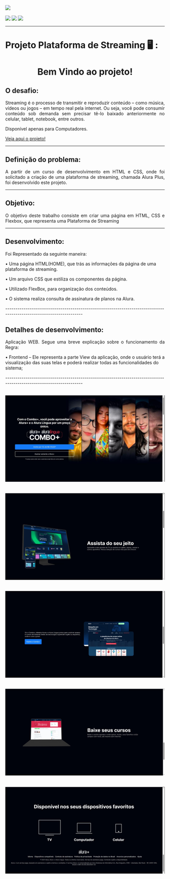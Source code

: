 <head>
    <p><img src="https://img.shields.io/badge/status%20do%20projeto-concluído-green?style=for-the-badge&logo=appveyor"></p>
    <p>
    <img src="https://img.shields.io/badge/Technology-HTML-9cf">
    <img src="https://img.shields.io/badge/Technology-CSS-9cf">
    <img src="https://img.shields.io/badge/Technology-Flexbox-9cf">
    </p>

</head>
<body>

--------------------------------------------------------------------------------------------------------------------
<p><h1> Projeto Plataforma de Streaming 🖥️ :</h1></p>
<h1 align="center">Bem Vindo ao projeto!</p> </h1> 

  
<h2>O desafio:</h2>
<p align="justify">Streaming é o processo de transmitir e reproduzir conteúdo – como música, vídeos ou jogos – em tempo real pela internet. Ou seja, você pode consumir conteúdo sob demanda sem precisar tê-lo baixado anteriormente no celular, tablet, notebook, entre outros.</p>

<p>Disponível apenas para Computadores.</p>
<a href="https://plataforma-streaming-two.vercel.app/">Veja aqui o projeto!</a>

--------------------------------------------------------------------------------------------------------------------

<h2>Definição do problema:</h2>
<p align="justify">A partir de um curso de desenvolvimento em HTML e CSS, onde foi solicitado a criação de uma plataforma de streaming, chamada Alura Plus, foi desenvolvido este projeto.</p>

--------------------------------------------------------------------------------------------------------------------

<h2>Objetivo:</h2>
<p align="justify">O objetivo deste trabalho consiste em criar uma página em HTML, CSS e Flexbox, que representa uma Plataforma de Streaming</p>

--------------------------------------------------------------------------------------------------------------------

<h2>Desenvolvimento:</h2>
<p align="justify">Foi Representado da seguinte maneira:
<p>•   Uma página HTML(HOME), que trás as informações da página de uma plataforma de streaming.</p> 
<p>•   Um arquivo CSS que estiliza os componentes da página.</p> 
<p>•   Utilizado FlexBox, para organização dos conteúdos.</p> 
<p>•   O sistema realiza consulta de assinatura de planos na Alura.</p> 


</p> 
--------------------------------------------------------------------------------------------------------------------
<h2>Detalhes de desenvolvimento:</h2>
<p align="justify">Aplicação WEB. Segue uma breve explicação sobre o funcionamento da Regra:


<p>•   Frontend – Ele representa a parte View da aplicação, onde o usuário terá a visualização das suas telas e poderá realizar todas as funcionalidades do sistema;</p>

</p>
--------------------------------------------------------------------------------------------------------------------

## <h6 align="center">![](https://github.com/AnnaCMendes/Plataforma_Streaming/blob/main/imagem_site/Tela_1.JPG)</h6>
## <h6 align="center">![](https://github.com/AnnaCMendes/Plataforma_Streaming/blob/main/imagem_site/Tela_2.JPG)</h6>
## <h6 align="center">![](https://github.com/AnnaCMendes/Plataforma_Streaming/blob/main/imagem_site/Tela_3.JPG)</h6>
## <h6 align="center">![](https://github.com/AnnaCMendes/Plataforma_Streaming/blob/main/imagem_site/Tela_4.JPG)</h6>
## <h6 align="center">![](https://github.com/AnnaCMendes/Plataforma_Streaming/blob/main/imagem_site/Tela_5.JPG)</h6>
